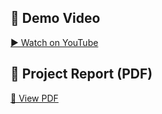## 🎥 Demo Video
[▶️ Watch on YouTube](https://drive.google.com/file/d/1w6qB2UVRw8B3yW_u0qJZlDzkVV8ZB5vU/view?usp=drive_link)

## 📄 Project Report (PDF)
[📄 View PDF](https://drive.google.com/file/d/1RmBum_v6qxbwB-D8t_1MzfgfqoRQIsa9/view?usp=sharing)
